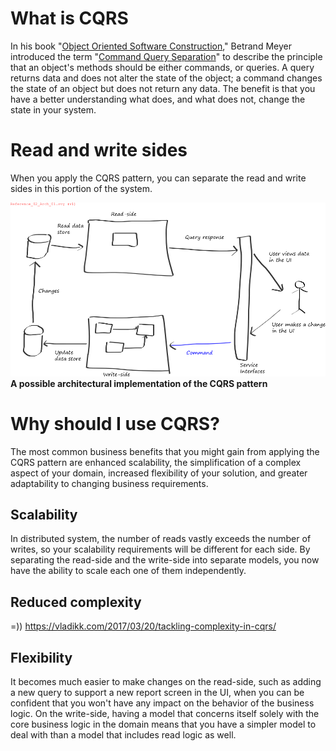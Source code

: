 # What is CQRS

In his book "[Object Oriented Software Construction][meyerbook]," 
Betrand Meyer introduced the term "[Command Query Separation][cqsterm]" 
to describe the principle that an object's methods should be either 
commands, or queries. A query returns data and does not alter the state 
of the object; a command changes the state of an object but does not 
return any data. The benefit is that you have a better understanding 
what does, and what does not, change the state in your system. 

# Read and write sides
When you apply the CQRS pattern, you can separate the read and write sides in this portion of the system.

![Figure 1][fig1]
**A possible architectural implementation of the CQRS pattern**

# Why should I use CQRS?

The most common business benefits that you might gain from applying the CQRS pattern are enhanced scalability, the simplification of a complex aspect of your domain, increased flexibility of your solution, and greater adaptability to changing business requirements.

## Scalability 

In distributed system, the number of reads vastly exceeds the number of writes, so your scalability requirements will be different for each side. By separating the read-side and the write-side into separate models, you now have the ability to scale each one of them independently.

## Reduced complexity
=))
https://vladikk.com/2017/03/20/tackling-complexity-in-cqrs/ 

## Flexibility

It becomes much easier to make changes on the read-side, such as adding a new query to support a new report screen in the UI, when you can be confident that you won't have any impact on the behavior of the business logic. On the write-side, having a model that concerns itself solely with the core business logic in the domain means that you have a simpler model to deal with than a model that includes read logic as well.

[meyerbook]:      http://www.amazon.com/gp/product/0136291554
[cqsterm]:        http://martinfowler.com/bliki/CommandQuerySeparation.html
[fig1]:           images/Reference_02_Arch_01.png?raw=true